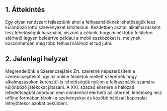 ## 1. Áttekintés

Egy olyan rendszert fejlesztünk ahol a felhasználóknak lehetőségük lesz különböző lottó szelvényeket kitölteniük. Kezdetben asztali alkalmazásként lesz lehetőségük használni, viszont a célunk, hogy minél több felületen elérhető legyen beleértve például a mobil eszközöket is, melynek köszönhetően még több felhasználóhoz el tud jutni. 

## 2. Jelenlegi helyzet

Megrendelőnk a Szerencsejáték Zrt. szeretné népszerűsíteni a szerencsejátékot, így az online felületük mellett szeretnék hogy alkalmazásokon keresztül is lehetőségük nyíljon a felhasználók számára különböző  játékokat játszani. A XXI. század ellenére a hálózati lefedettségből adódóan nem mindenhol elérhető az internet, lehetőség lesz offline formában tárolni a szelvényeket és később hálózati kapcsolat létrejöttekor azokat beküldeni.
